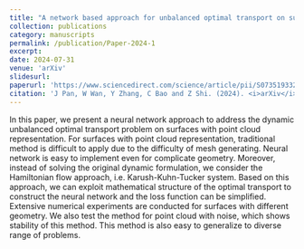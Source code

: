 ```yaml
---
title: "A network based approach for unbalanced optimal transport on surfaces"
collection: publications
category: manuscripts
permalink: /publication/Paper-2024-1
excerpt: 
date: 2024-07-31
venue: 'arXiv'
slidesurl: 
paperurl: 'https://www.sciencedirect.com/science/article/pii/S0735193320303882'
citation: 'J Pan, W Wan, Y Zhang, C Bao and Z Shi. (2024). <i>arXiv</i>. 2407.21346.'
---
```


In this paper, we present a neural network approach to address the dynamic unbalanced optimal transport problem on surfaces with point cloud representation. For surfaces with point cloud representation, traditional method is difficult to apply due to the difficulty of mesh generating. Neural network is easy to implement even for complicate geometry. Moreover, instead of solving the original dynamic formulation, we consider the Hamiltonian flow approach, i.e. Karush-Kuhn-Tucker system. Based on this approach, we can exploit mathematical structure of the optimal transport to construct the neural network and the loss function can be simplified. Extensive numerical experiments are conducted for surfaces with different geometry. We also test the method for point cloud with noise, which shows stability of this method. This method is also easy to generalize to diverse range of problems.
